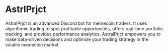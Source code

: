 # AstrlPrjct
AstralPrjct is an advanced Discord bot for memecoin traders. It uses algorithmic trading to spot profitable opportunities, offers real-time portfolio tracking, and provides performance analytics. AstralPrjct empowers you to make data-driven decisions and optimize your trading strategy in the volatile memecoin market.
